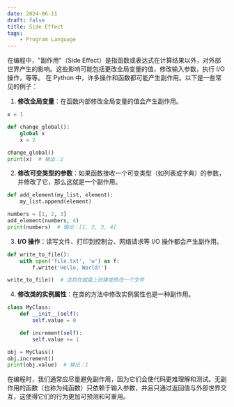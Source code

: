 ```yaml
---
date: 2024-06-11
draft: false
title: Side Effect
tags: 
    - Program Language
---
```



在编程中，"副作用"（Side Effect）是指函数或表达式在计算结果以外，对外部世界产生的影响。这些影响可能包括更改全局变量的值，修改输入参数，执行 I/O 操作，等等。
在 Python 中，许多操作和函数都可能产生副作用。以下是一些常见的例子：

1. **修改全局变量**：在函数内部修改全局变量的值会产生副作用。

```python
x = 1

def change_global():
    global x
    x = 2

change_global()
print(x)  # 输出：2
```

2. **修改可变类型的参数**：如果函数接收一个可变类型（如列表或字典）的参数，并修改了它，那么这就是一个副作用。

```python
def add_element(my_list, element):
    my_list.append(element)

numbers = [1, 2, 3]
add_element(numbers, 4)
print(numbers)  # 输出：[1, 2, 3, 4]
```

3. **I/O 操作**：读写文件、打印到控制台、网络请求等 I/O 操作都会产生副作用。

```python
def write_to_file():
    with open('file.txt', 'w') as f:
        f.write('Hello, World!')

write_to_file()  # 这将在磁盘上创建或修改一个文件
```

4. **修改类的实例属性**：在类的方法中修改实例属性也是一种副作用。

```python
class MyClass:
    def __init__(self):
        self.value = 0

    def increment(self):
        self.value += 1

obj = MyClass()
obj.increment()
print(obj.value)  # 输出：1
```

在编程时，我们通常应尽量避免副作用，因为它们会使代码更难理解和测试。无副作用的函数（也称为纯函数）只依赖于输入参数，并且只通过返回值与外部世界交互，这使得它们的行为更加可预测和可重用。
